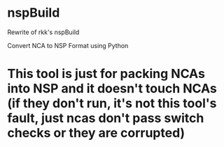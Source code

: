 # nspBuild
Rewrite of rkk's nspBuild


Convert NCA to NSP Format using Python


# This tool is just for packing NCAs into NSP and it doesn't touch NCAs (if they don't run, it's not this tool's fault, just ncas don't pass switch checks or they are corrupted)
